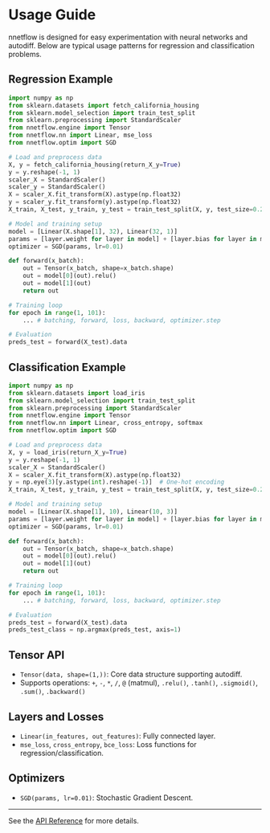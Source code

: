 # Usage Guide

nnetflow is designed for easy experimentation with neural networks and autodiff. Below are typical usage patterns for regression and classification problems.

## Regression Example

```python
import numpy as np
from sklearn.datasets import fetch_california_housing
from sklearn.model_selection import train_test_split
from sklearn.preprocessing import StandardScaler
from nnetflow.engine import Tensor
from nnetflow.nn import Linear, mse_loss
from nnetflow.optim import SGD

# Load and preprocess data
X, y = fetch_california_housing(return_X_y=True)
y = y.reshape(-1, 1)
scaler_X = StandardScaler()
scaler_y = StandardScaler()
X = scaler_X.fit_transform(X).astype(np.float32)
y = scaler_y.fit_transform(y).astype(np.float32)
X_train, X_test, y_train, y_test = train_test_split(X, y, test_size=0.2, random_state=42)

# Model and training setup
model = [Linear(X.shape[1], 32), Linear(32, 1)]
params = [layer.weight for layer in model] + [layer.bias for layer in model if layer.bias is not None]
optimizer = SGD(params, lr=0.01)

def forward(x_batch):
    out = Tensor(x_batch, shape=x_batch.shape)
    out = model[0](out).relu()
    out = model[1](out)
    return out

# Training loop
for epoch in range(1, 101):
    ... # batching, forward, loss, backward, optimizer.step

# Evaluation
preds_test = forward(X_test).data
```

## Classification Example

```python
import numpy as np
from sklearn.datasets import load_iris
from sklearn.model_selection import train_test_split
from sklearn.preprocessing import StandardScaler
from nnetflow.engine import Tensor
from nnetflow.nn import Linear, cross_entropy, softmax
from nnetflow.optim import SGD

# Load and preprocess data
X, y = load_iris(return_X_y=True)
y = y.reshape(-1, 1)
scaler_X = StandardScaler()
X = scaler_X.fit_transform(X).astype(np.float32)
y = np.eye(3)[y.astype(int).reshape(-1)]  # One-hot encoding
X_train, X_test, y_train, y_test = train_test_split(X, y, test_size=0.2, random_state=42)

# Model and training setup
model = [Linear(X.shape[1], 10), Linear(10, 3)]
params = [layer.weight for layer in model] + [layer.bias for layer in model if layer.bias is not None]
optimizer = SGD(params, lr=0.01)

def forward(x_batch):
    out = Tensor(x_batch, shape=x_batch.shape)
    out = model[0](out).relu()
    out = model[1](out)
    return out

# Training loop
for epoch in range(1, 101):
    ... # batching, forward, loss, backward, optimizer.step

# Evaluation
preds_test = forward(X_test).data
preds_test_class = np.argmax(preds_test, axis=1)
```

## Tensor API

- `Tensor(data, shape=(1,))`: Core data structure supporting autodiff.
- Supports operations: `+`, `-`, `*`, `/`, `@` (matmul), `.relu()`, `.tanh()`, `.sigmoid()`, `.sum()`, `.backward()`

## Layers and Losses

- `Linear(in_features, out_features)`: Fully connected layer.
- `mse_loss`, `cross_entropy`, `bce_loss`: Loss functions for regression/classification.

## Optimizers

- `SGD(params, lr=0.01)`: Stochastic Gradient Descent.

---
See the [API Reference](api.md) for more details.
